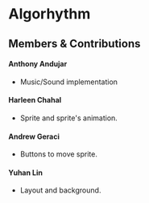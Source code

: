 # Algorhythm

## Members & Contributions

#### Anthony Andujar
- Music/Sound implementation

#### Harleen Chahal
- Sprite and sprite's animation.

#### Andrew Geraci
- Buttons to move sprite.

#### Yuhan Lin
- Layout and background.
